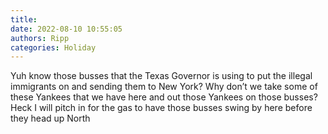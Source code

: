 ```yaml
---
title: 
date: 2022-08-10 10:55:05
authors: Ripp
categories: Holiday
---
```


 Yuh know those busses that the Texas Governor is using to put the illegal immigrants on and sending them to New York?
Why don’t we take some of these Yankees that we have here and out those Yankees on those busses?
Heck I will pitch in for the gas to have those busses swing by here before they head up North